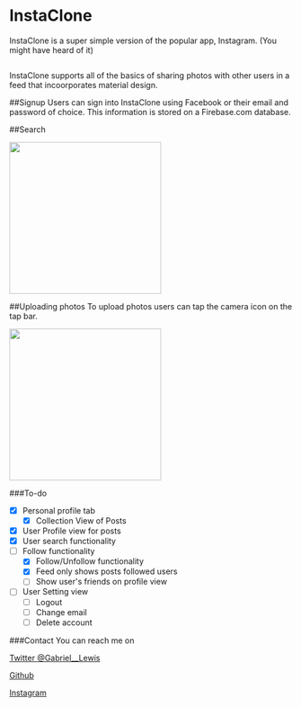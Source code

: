 # InstaClone

InstaClone is a super simple version of the popular app, Instagram. (You might have heard of it)

<img alt="" src="https://media.giphy.com/media/vMQHLcoLkTMLS/giphy.gif">

InstaClone supports all of the basics of sharing photos with other users in a feed that incoorporates material design. 

##Signup
Users can sign into InstaClone using Facebook or their email and password of choice. This information is stored on a Firebase.com database. 

##Search

<img width="270" alt="" src="https://media.giphy.com/media/xT0BKpDysn8NiRaJq0/giphy.gif">

##Uploading photos
To upload photos users can tap the camera icon on the tap bar. 

<img width="270" alt="" src="https://media.giphy.com/media/pOIwcEaDNoIus/giphy.gif">

###To-do
- [x] Personal profile tab
  - [x] Collection View of Posts
- [x] User Profile view for posts 
- [x] User search functionality
- [ ] Follow functionality
  - [x] Follow/Unfollow functionality
  - [x] Feed only shows posts followed users
  - [ ] Show user's friends on profile view
- [ ] User Setting view
  - [ ] Logout
  - [ ] Change email
  - [ ] Delete account

###Contact 
You can reach me on 

[Twitter @Gabriel__Lewis](https://www.twitter.com/gabriel__lewis)

[Github](https://www.github.com/gabriel-lewis)

[Instagram](https://www.instagram.com/lookslikeaspaceship/)




